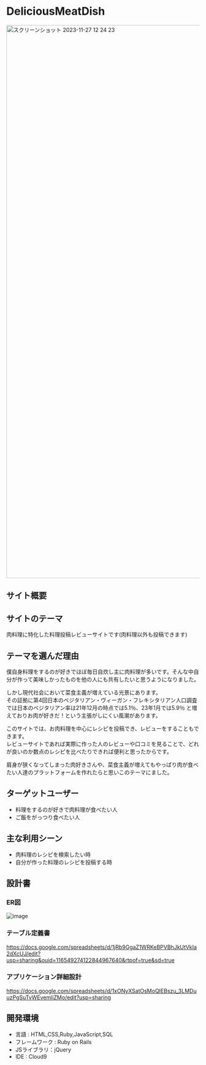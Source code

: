 # DeliciousMeatDish
<img width="1440" alt="スクリーンショット 2023-11-27 12 24 23" src="https://github.com/hiro1670/Delicious_Meat_Dish/assets/141907177/ea5383cb-a451-49f4-b4cd-5fa8dfb18a00">

## サイト概要

## サイトのテーマ
肉料理に特化した料理投稿レビューサイトです(肉料理以外も投稿できます)

## テーマを選んだ理由
僕自身料理をするのが好きでほぼ毎日自炊し主に肉料理が多いです。そんな中自分が作って美味しかったものを他の人にも共有したいと思うようになりました。

しかし現代社会において菜食主義が増えている光景にあります。</br>
その証拠に第4回日本のベジタリアン・ヴィーガン・フレキシタリアン人口調査では日本のベジタリアン率は21年12月の時点では5.1％、23年1月では5.9％
と増えておりお肉が好きだ！という主張がしにくい風潮があります。</br>

このサイトでは、お肉料理を中心にレシピを投稿でき、レビューをすることもできます。</br>
レビューサイトであれば実際に作った人のレビューや口コミを見ることで、どれが良いのか数点のレシピを比べたりできれば便利と思ったからです。</br>

肩身が狭くなってしまった肉好きさんや、菜食主義が増えてもやっぱり肉が食べたい人達のプラットフォームを作れたらと思いこのテーマにました。

## ターゲットユーザー
- 料理をするのが好きで肉料理が食べたい人
- ご飯をがっつり食べたい人

## 主な利用シーン
- 肉料理のレシピを検索したい時
- 自分が作った料理のレシピを投稿する時

## 設計書
### ER図
![image](https://github.com/hiro1670/Delicious_Meat_Dish/assets/141907177/8d99e34d-582f-4c33-9da5-14617ce2d1a1)



### テーブル定義書
https://docs.google.com/spreadsheets/d/1jRb9GgaZ1WRKeBPVBhJkUtVkIa2dXcUJ/edit?usp=sharing&ouid=116549274122844967640&rtpof=true&sd=true

### アプリケーション詳細設計
https://docs.google.com/spreadsheets/d/1xONyXSatOsMoQIEBszu_3LMDuuzPgSuTvWEvemliZMo/edit?usp=sharing

## 開発環境
- 言語 : HTML,CSS,Ruby,JavaScript,SQL
- フレームワーク : Ruby on Rails
- JSライブラリ：jQuery
- IDE : Cloud9
